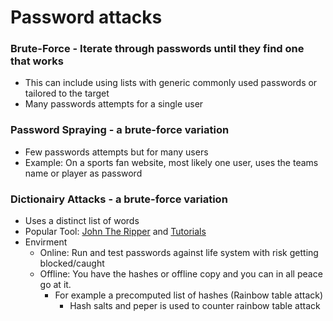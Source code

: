 # Password attacks

### Brute-Force - Iterate through passwords until they find one that works
  * This can include using lists with generic commonly used passwords or tailored to the target
  * Many passwords attempts for a single user
### Password Spraying - a brute-force variation
  * Few passwords attempts but for many users
  * Example: On a sports fan website, most likely one user, uses the teams name or player as password
### Dictionairy Attacks - a brute-force variation
  * Uses a distinct list of words
* Popular Tool: [John The Ripper](https://www.openwall.com/john/) and [Tutorials](https://openwall.info/wiki/john/tutorials)
* Envirment
  * Online: Run and test passwords against life system with risk getting blocked/caught
  * Offline: You have the hashes or offline copy and you can in all peace go at it.
    * For example a precomputed list of hashes (Rainbow table attack)
      * Hash salts and peper is used to counter rainbow table attack
